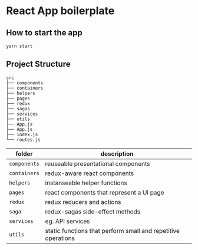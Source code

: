 # React App boilerplate

## How to start the app

`yarn start`

## Project Structure

```
src
├── components
├── containers
├── helpers
├── pages
├── redux
├── sagas
├── services
├── utils
├── App.js
├── App.js
├── index.js
└── routes.js
```

| folder       | description                                                   |
|--------------|---------------------------------------------------------------|
| `components` | reuseable presentational components                           |
| `containers` | redux-aware react components                                  |
| `helpers`    | instanseable helper functions                                 |
| `pages`      | react components that represent a UI page                     |
| `redux`      | redux  reducers and actions                                   |
| `saga`       | redux-sagas side-effect methods                               |
| `services`   | eg. API services                                              |
| `utils`      | static functions that perform small and repetitive operations |
